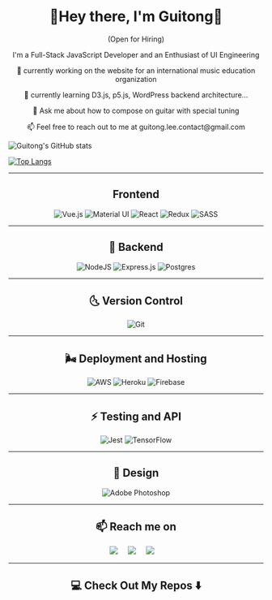 
<h1 align="center"> 👋Hey there, I'm Guitong🌿 </h1>
 
<p align="center"> (Open for Hiring)</p>
 
 

<p  align="center"> I'm a Full-Stack JavaScript Developer and an Enthusiast of UI Engineering</p>

<p  align="center"> 🦙 currently working on the website for an international music education organization </p>
<p  align="center"> 🌱 currently learning D3.js, p5.js, WordPress backend architecture... </p>
<p  align="center"> 💬 Ask me about how to compose on guitar with special tuning </p> 
<p  align="center"> 📫 Feel free to reach out to me at guitong.lee.contact@gmail.com</p>
 
![Guitong's GitHub stats](https://github-readme-stats.vercel.app/api?username=guitongli&count_private=true&&theme=radical)
 
[![Top Langs](https://github-readme-stats.vercel.app/api/top-langs/?username=guitongli&layout=compact)](https://github.com/guitongli/github-readme-stats)
 

<hr>

<h2 align="center">  Frontend</h2>
<p align="center">
 <img alt="Vue.js" src="https://img.shields.io/badge/vuejs%20-%2335495e.svg?&style=for-the-badge&logo=vue.js&logoColor=%234FC08D"/> <img alt="Material UI" src="https://img.shields.io/badge/material%20ui%20-%230081CB.svg?&style=for-the-badge&logo=material-ui&logoColor=white"/> <img alt="React" src="https://img.shields.io/badge/react%20-%2320232a.svg?&style=for-the-badge&logo=react&logoColor=%2361DAFB"/> <img alt="Redux" src="https://img.shields.io/badge/redux%20-%23593d88.svg?&style=for-the-badge&logo=redux&logoColor=white"/> <img alt="SASS" src="https://img.shields.io/badge/SASS%20-hotpink.svg?&style=for-the-badge&logo=SASS&logoColor=white"/>

</p>
<hr>

<h2 align="center"> 🔭 Backend</h2>
<p align="center"> 
<img alt="NodeJS" src="https://img.shields.io/badge/node.js%20-%2343853D.svg?&style=for-the-badge&logo=node.js&logoColor=white"/> 
 <img alt="Express.js" src="https://img.shields.io/badge/express.js%20-%23404d59.svg?&style=for-the-badge"/>   <img alt="Postgres" src ="https://img.shields.io/badge/postgres-%23316192.svg?&style=for-the-badge&logo=postgresql&logoColor=white"/></p>

<hr>

<h2 align="center"> 🌜 Version Control </h2>
<p align="center">
<img alt="Git" src="https://img.shields.io/badge/git%20-%23F05033.svg?&style=for-the-badge&logo=git&logoColor=white"/></p>
<hr>

<h2 align="center"> 🌬 Deployment and Hosting</h2>
<p  align="center"><img alt="AWS" src="https://img.shields.io/badge/AWS%20-%23FF9900.svg?&style=for-the-badge&logo=amazon-aws&logoColor=white"/> <img alt="Heroku" src="https://img.shields.io/badge/heroku%20-%23430098.svg?&style=for-the-badge&logo=heroku&logoColor=white"/> <img alt="Firebase" src="https://img.shields.io/badge/firebase%20-%23039BE5.svg?&style=for-the-badge&logo=firebase"/> </p>

<hr>

<h2 align="center"> ⚡️ Testing and API</h2>
<p  align="center"><img alt="Jest" src="https://img.shields.io/badge/-jest-%23C21325?&style=for-the-badge&logo=jest&logoColor=white"/> <img alt="TensorFlow" src="https://img.shields.io/badge/TensorFlow%20-%23FF6F00.svg?&style=for-the-badge&logo=TensorFlow&logoColor=white" />
 </p>
<hr>
<h2 align="center"> 🌈 Design</h2>
<p  align="center"><img alt="Adobe Photoshop" src="https://img.shields.io/badge/adobe%20photoshop%20-%2331A8FF.svg?&style=for-the-badge&logo=adobe%20photoshop&logoColor=white"/>
 </p>
 

<hr>

<h2  align="center">📫 Reach me on</h2>
<p align="center">
  <a target="_blank"href="https://www.linkedin.com/in/ileriayo-adebiyi-0328b1101/"><img src="https://img.shields.io/badge/linkedin-%230077B5.svg?&style=for-the-badge&logo=linkedin&logoColor=white" /></a>&nbsp;&nbsp;&nbsp;&nbsp;
  <a target="_blank"href="https://twitter.com/guitonglee"><img src="https://img.shields.io/badge/twitter-%231DA1F2.svg?&style=for-the-badge&logo=twitter&logoColor=white" /></a>&nbsp;&nbsp;&nbsp;&nbsp;
  <a href="mailto:ileriayoadebiyi@gmail.com?subject=Hello%20Ileri,%20From%20Github"><img src="https://img.shields.io/badge/gmail-%23D14836.svg?&style=for-the-badge&logo=gmail&logoColor=white" /></a>&nbsp;&nbsp;&nbsp;&nbsp;
</p>

<hr>

<h2  align="center">💻 Check Out My Repos ⬇️ </h2>
